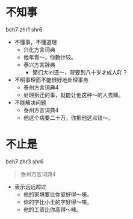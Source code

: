 # 不知事
beh7 zhr1 shr6
+ 不懂事，不懂道理
  * 兴化方言词典
  - 他年青～，你覅计较。
  * 泰兴方言辞典
    - 箇们大lei还～，哿要到八十岁才成人吖？
+ 不明事理而不能很好地处理事务
  * 泰州方言词典4
  - 处理拆迁的事，就能让他这种～的人去㖸。
+ 不能解决问题
  * 泰州方言词典4
  - 他这个病要二十万，你把他这点钱～。

<!--
泰兴词典另有词条“不治事”一项释义“不懂事”，推定为“不知事”的讹误。
-->

# 不止是
beh7 zhr3 shr6
> 泰州方言词典4
- 表示远远超过
  - 他的家境要比你家好得～唻。
  - 你的字比小王的字好得～唻。
  - 他的工资比你高得～唻。
